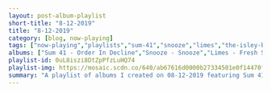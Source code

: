 ```yaml
---
layout: post-album-playlist
short-title: "8-12-2019"
title: "8-12-2019"
category: [blog, now-playing]
tags: ["now-playing","playlists","sum-41","snooze","limes","the-isley-brothers","various-artists","various-artists","various-artists","various-artists","tool","pete-yorn","surfer-blood","ra-ra-riot","generationals","modern-english","the-isley-brothers","earth,-wind-&-fire","walter-becker","m83"]
albums: ["Sum 41 - Order In Decline","Snooze - Snooze","Limes - Fresh Squeezed","The Isley Brothers - 3+3","Various Artists - Chief","Various Artists - Care Package","Various Artists - Do You Feel Me?","Various Artists - The Big Day","TOOL - 10,000 Days","Pete Yorn - Caretakers","Surfer Blood - Hourly Haunts EP","Ra Ra Riot - Superbloom","Generationals - Reader As Detective","Modern English - After the Snow","The Isley Brothers - 3+3","Earth, Wind & Fire - The Eternal Dance","Walter Becker - Circus Money","M83 - DSVII"]
playlist-id: 0uL8iszi8DtZpPfzLuHQ74
playlist-img: https://mosaic.scdn.co/640/ab67616d0000b27334501e0f14470fd06ff516d3ab67616d0000b273494d095cc4f1cd9eb06a0d1fab67616d0000b2739d1d0e64081ea5c0927d6051ab67616d0000b273b15cae5908c5f91c88117811
summary: "A playlist of albums I created on 08-12-2019 featuring Sum 41, Snooze, Limes, The Isley Brothers, Various Artists, Various Artists, Various Artists, Various Artists, TOOL, Pete Yorn, Surfer Blood, Ra Ra Riot, Generationals, Modern English, The Isley Brothers, Earth, Wind & Fire, Walter Becker, and M83"
---
```

